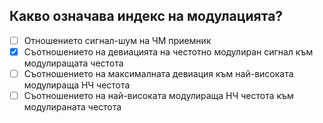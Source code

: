 ## Какво означава индекс на модулацията?

<!-- Верният отговор е отбелязан с [X] -->

- [ ] Отношението сигнал-шум на ЧМ приемник
- [X] Съотношението на девиацията на честотно модулиран сигнал към модулиращата честота
- [ ] Съотношението на максималната девиация към най-високата модулираща НЧ честота
- [ ] Съотношението на най-високата модулираща НЧ честота към модулираната честота
